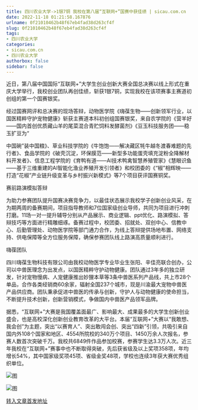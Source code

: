 ```yaml
---
title: 四川农业大学->1银7铜 我校在第八届“互联网+”国赛中获佳绩 | sicau.com.cn
date: 2022-11-18 01:21:58.167876
urlname: 0f21010462b48f67eb4fad38d263cf4f
slug: 0f21010462b48f67eb4fad38d263cf4f
tags: 
- 四川农业大学
categories:
- sicau.com.cn
- 四川农业大学
authorbox: false
sidebar: false
---
```

近日，第八届中国国际“互联网+”大学生创业创新大赛全国总决赛以线上形式在重庆大学举行，我校创业团队再创佳绩，斩获1银7铜，实现我校在该项赛事主赛道初创组的第一个国赛银奖。

经过国赛网评和总决赛的现场答辩，动物医学院《嗨葆生物——创新领军行业，以国医精粹守护宠物健康》斩获主赛道本科初创组国赛银奖，来自农学院的《营羊好——国内首创优质藏山羊的尾菜混合青贮饲料发酵菌剂》《豆玉科技服务团——稳玉扩豆为“
<!--more-->
中国碗”装中国粮》、草业科技学院的《牛饱饱——解决藏区牦牛越冬渡春难题的先行者》、食品学院的《破壳沉淀，环保膜范——新型多功能蛋壳填充淀粉全降解材料开发者》、信息工程学院的《育鸭有道——AI技术鸭禽智慧养殖管家》《慧眼识鱼——基于三维重建的AI智能化渔业养殖开发引领者》和校团委的《“椒”相辉映——打造“花椒”产业链升级变革与乡村振兴新模式》等7个项目获评国赛铜奖。

赛前路演模拟答辩

为助力参赛团队提升国赛决赛竞争力，以最佳状态展示我校学子创新创业风采，在为期两周的备赛期间，项目指导教师和7位国家级创业导师，共同为项目进行冲刺打磨。11场一对一提升辅导分别从产品展示、商业逻辑、ppt优化、路演模拟、答辩技巧等方面进行精雕细琢。备赛过程中，校团委、招就处、双创中心、信教中心、后勤管理处、动物医学院等部门通力合作，为线上答辩提供场地布置、网络支持、供电保障等全方位服务保障，确保参赛团队线上路演高质量顺利进行。

嗨葆团队

四川嗨葆生物科技有限公司由我校动物医学专业毕业生张阳、辛佳亮联合创办，公司以中兽医理念为出发点，以国医精粹守护动物健康。团队通过3年多的独立研发，针对宠物慢病、人宠健康推出妙狸本草等3条中兽医系列产品线，共上市28个单品，合作各类经销商60余家，辐射全国237个城市，现是川渝最大宠物中兽医产品供应商。团队秉承促进中兽医的传承与创新，守护人与动物健康的使命担当，不断提升技术创新，创新营销模式，争做国内中兽医产品领军品牌。

据悉，“互联网+”大赛是我国覆盖面最广、影响最大、成果最多的大学生创新创业盛会，也是高校深化创新创业教育改革的大平台。本届“互联网+”大赛以“我敢想、我会创”为主题，突出“以赛育人”、突出敢闯会创、突出“四新”引领，共吸引来自国内外108个国家和地区、4554所院校的340万个项目、1450万余人次报名，参赛人数首次突破千万。我校共6849件作品参加校赛，参赛学生达3.3万人次。近三年我校在“互联网+”赛事中也不断取得突破，先后获省级及以上奖项358项，年均增长54%，其中国家级奖项45项、省级金奖48项，学校也连续3年获大赛优秀组织单位。

![图](https://news.sicau.edu.cn/__local/8/37/EF/7549A0F058BCF7C889A624777FC_8A79FD89_1B284.jpg)

![图](https://news.sicau.edu.cn/__local/6/B9/F7/31414572D9A2879258DF723020C_90779DAD_11E0F.png)

[转入文章首发地址](https://news.sicau.edu.cn/info/1078/70243.htm)